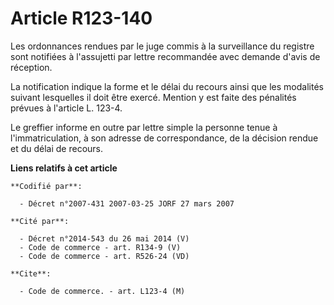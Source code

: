 # Article R123-140

Les ordonnances rendues par le juge commis à la surveillance du registre sont notifiées à l'assujetti par lettre recommandée
avec demande d'avis de réception.

La notification indique la forme et le délai du recours ainsi que les modalités suivant lesquelles il doit être exercé.
Mention y est faite des pénalités prévues à l'article L. 123-4.

Le greffier informe en outre par lettre simple la personne tenue à l'immatriculation, à son adresse de correspondance, de la
décision rendue et du délai de recours.

**Liens relatifs à cet article**

	**Codifié par**:

	  - Décret n°2007-431 2007-03-25 JORF 27 mars 2007

	**Cité par**:

	  - Décret n°2014-543 du 26 mai 2014 (V)
	  - Code de commerce - art. R134-9 (V)
	  - Code de commerce - art. R526-24 (VD)

	**Cite**:

	  - Code de commerce. - art. L123-4 (M)
